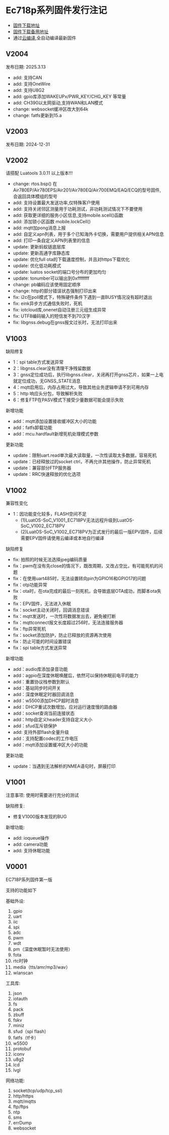 # Ec718p系列固件发行注记

* [固件下载地址](https://gitee.com/openLuat/LuatOS/releases)
* [固件下载备用地址](https://pan.air32.cn/s/DJTr?path=%2F)
* 通过[云编译](https://wiki.luatos.com/develop/compile/Cloud_compilation.html),全自动编译最新固件

## V2004

发布日期: 2025.3.13

* add: 支持CAN
* add: 支持OneWire
* add: 支持U8G2
* add: gpio库添加WAKEUPx/PWR_KEY/CHG_KEY 等常量
* add: CH390以太网驱动,支持WAN和LAN模式
* change: websocket缓冲区改大到64k
* change: fatfs更新到15.a

## V2003

发布日期: 2024-12-31

## V2002

请搭配 Luatools 3.0.11 以上版本!!!

* change: rtos.bsp() 在Air780EP/Air780EPS/Air201/Air780EQ/Air700EMQ/EAQ/ECQ的型号固件, 会返回具体模组的型号
* add: 支持设置最大发送功率,仅特殊客户使用
* add: 支持关闭邻区测量用于功耗测试，非功耗测试情况下不要使用
* add: 获取更详细的服务小区信息,支持mobile.scell()函数
* add: 添加锁小区函数 mobile.lockCell()
* add: mqtt加pong消息上报
* add: 自定义apn列表，用于多个已知海外卡切换，需要用户提供相关APN信息
* add: 打印一条自定义APN列表里的信息
* update: 更新蚂蚁链底层库
* update: 更新高通字库静态库
* update: 优化full ota的下载速度控制，并且对https下载优化
* update: 优化低功耗模式
* update: luatos socket的端口号分布的更加均匀
* update: tonumber可以输出到0xffffffff
* change: pb编码应该使用固定顺序
* change: http的部分错误状态强制打印出来
* fix: i2c在poll模式下，特殊硬件条件下遇到一直BUSY情况没有超时退出
* fix: eink异步方式通信失败时，死机
* fix: iotcloud库,onenet自动注册三元组生成异常
* fix: UTF8编码输入的短信发不到70汉字
* fix: libgnss.debug在gnss报文过长时，无法打印出来

## V1003

缺陷修复

* 1：spi table方式发送异常
* 2：libgnss.clear没有清理干净残留数据
* 3：gnss定位成功后，执行libgnss.clear，关闭再打开gnss芯片，如果一上电就定位成功，无GNSS_STATE消息
* 4：mqtt启用后，内存占用过大，导致其他业务逻辑申请不到可用内存
* 5：http 响应头分包，导致解析失败
* 6：修复FTP在PASV模式下接受少量数据可能会提示失败


新增功能

* add：mqtt添加设置接收缓冲区大小的功能
* add：fatfs卸载功能
* add：mcu.hardfault新增死机处理模式参数

更新功能

* update：限制uart.read单次最大读取量，一次性读取太多数据，容易死机
* update：已经释放过的socket ctrl，不再允许其他操作，防止异常死机
* update：兼容部分FTP服务器
* update：RRC快速释放的优化选项

## V1002
兼容性变化
* 1：因功能变化较多，FLASH空间不足
    * (1)LuatOS-SoC_V1001_EC718PV无法远程升级到LuatOS-SoC_V1002_EC718PV
    * (2)LuatOS-SoC_V1002_EC718PV为正式发行的最后一版EPV固件，后续需要EPV固件请使用云编译或本地自行编译


缺陷修复
* fix: 拍照的时候无法选择jpeg编码质量
* fix：pwm在没有先close的情况下，既改周期，又改占空比，有可能死机的问题
* fix：在使用uart485时，无法设置转向pin为GPIO16和GPIO17的问题
* fix：otp功能异常
* fix：ota时，在ota完成的最后一刻死机，会导致底层OTA成功，而脚本ota失败
* fix：EPV固件，无法进入休眠
* fix：socket主动关闭时，回调消息错误
* fix：mqtt发送时，一次性将数据发出去，避免被打断
* fix：mqttconnect报文长度超过256时，无法连接服务器
* fix：ftp异常死机
* fix：socket添加防护，防止已释放的资源再次使用
* fix：防止可能的时间设置错误
* fix：spi table方式发送异常


新增功能
* add：audio库添加录音功能
* add：agpio在深度休眠唤醒后，依然可以保持休眠前电平的能力
* add：重置协议栈参数到默认
* add：基站同步时间开关
* add：深度休眠定时器回调消息
* add：w5500添加DHCP超时消息
* add：DHCP重试次数增加，应对运行速度慢的路由器
* add：socket查询当前连接状态
* add：http自定义header支持自定义大小
* add：sfud互斥锁保护
* add: 支持外部flash全量升级
* add：支持配置codec的工作电压
* add：mqtt添加设置缓冲区大小的功能

更新功能
* update：当遇到无法解析的NMEA语句时，屏蔽打印



## V1001

注意事项:
使用时需要进行充分的测试


缺陷修复:
* 修复V1000版本发现的BUG

新增功能:
* add: ioqueue操作
* add: camera功能
* add: 支持休眠功能


## V0001

EC718P系列固件第一版

支持的功能如下

基础外设:

1. gpio
2. uart
3. iic
4. spi
5. adc
6. pwm
7. wdt
8. pm（深度休眠暂时无法使用）
9. fota
10. rtc时钟
11. media（tts/amr/mp3/wav）
12. wlanscan

工具库:

1. json
2. iotauth
3. fs
4. pack
5. zbuff
7. fskv
8. miniz
9. sfud（spi flash）
10. fatfs（tf卡）
11. w5500
12. protobuf
13. iconv
14. u8g2
15. lcd
16. lvgl

网络功能:

1. socket(tcp/udp/tcp_ssl)
2. http/https
3. mqtt/mqtts
4. ftp/ftps
5. ntp
6. sms
7. errDump
8. websocket
